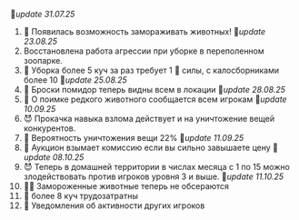 🚩*update 31.07.25*
1. 🥶 Появилась возможность замораживать животных!
🚩*update 23.08.25*
1. Восстановлена работа агрессии при уборке в переполенном зоопарке.
2. 💩 Уборка более 5 куч за раз требует 1 💪 силы, с калосборниками более 10
🚩*update 25.08.25*
1. 🍅 Броски помидор теперь видны всем в локации
🚩*update 28.08.25*
1. 📣 О поимке редкого животного сообщается всем игрокам
🚩*update 10.09.25*
1. 😈 Прокачка навыка взлома действует и на уничтожение вещей конкурентов.
2. 🚨 Вероятность уничтожения вещи 22%
🚩*update 11.09.25*
1. 🏦 Аукцион взымает комиссию если вы сильно завышаете цену
🚩*update 08.10.25*
1. 😈 Теперь в домашней территории в числах месяца с 1 по 15 можно злодействовать против игроков уровня 3 и выше.
🚩*update 11.10.25*
1. 🥶💩 Замороженные животные теперь не обсераются
2. 💩 более 8 куч трудозатратны
3. 📢 Уведомления об активности других игроков